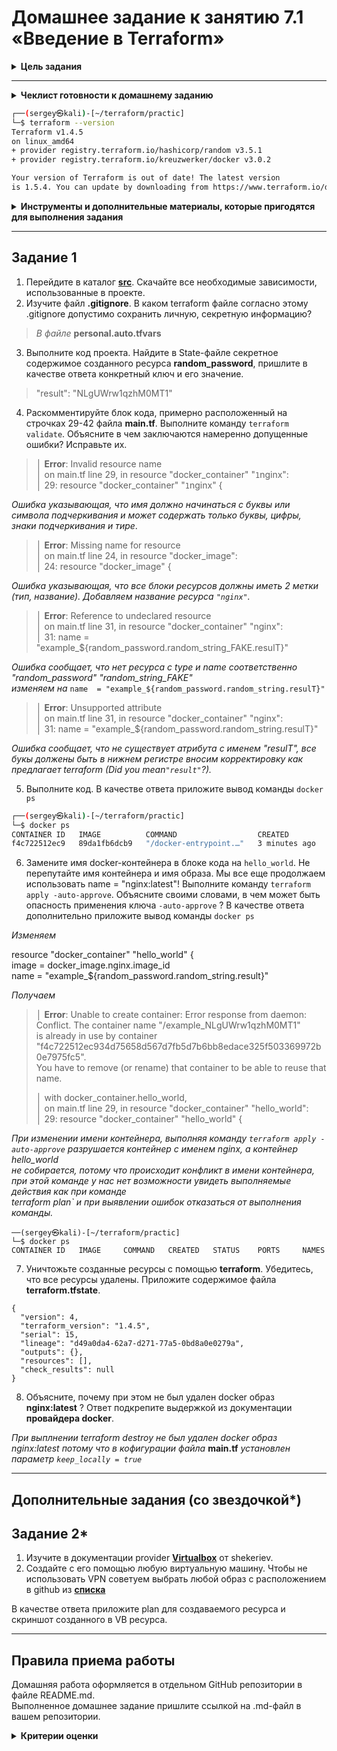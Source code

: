 # Домашнее задание к занятию 7.1 «Введение в Terraform»

<details><summary><b>Цель задания</b></summary>

1. Установить и настроить Terrafrom.
2. Научиться использовать готовый код.
</details>

***

<details><summary><b>Чеклист готовности к домашнему заданию</b></summary>

1. Скачайте и установите актуальную версию **terraform** >=1.4.X . Приложите скриншот вывода команды ```terraform --version```
2. Скачайте на свой ПК данный git репозиторий. Исходный код для выполнения задания расположен в директории **01/src**.
3. Убедитесь, что в вашей ОС установлен docker.
4. Зарегистрируйте аккаунт на сайте https://hub.docker.com/, выполните команду docker login и введите логин/пароль.

</details>

```bash
┌──(sergey㉿kali)-[~/terraform/practic]
└─$ terraform --version
Terraform v1.4.5
on linux_amd64
+ provider registry.terraform.io/hashicorp/random v3.5.1
+ provider registry.terraform.io/kreuzwerker/docker v3.0.2

Your version of Terraform is out of date! The latest version
is 1.5.4. You can update by downloading from https://www.terraform.io/downloads.html

```
<details><summary><b>Инструменты и дополнительные материалы, которые пригодятся для выполнения задания</b></summary>

1. Репозиторий с ссылкой на зеркало для установки и настройки Terraform  [ссылка](https://github.com/netology-code/devops-materials).
2. Установка docker [ссылка](https://docs.docker.com/engine/install/ubuntu/). 
</details>

***

## Задание 1

1. Перейдите в каталог [**src**](https://github.com/netology-code/ter-homeworks/tree/main/01/src). Скачайте все необходимые зависимости, использованные в проекте. 
2. Изучите файл **.gitignore**. В каком terraform файле согласно этому .gitignore допустимо сохранить личную, секретную информацию?

> *В файле* **personal.auto.tfvars**

3. Выполните код проекта. Найдите  в State-файле секретное содержимое созданного ресурса **random_password**, пришлите в качестве ответа конкретный ключ и его значение.

>"result": "NLgUWrw1qzhM0MT1"

4. Раскомментируйте блок кода, примерно расположенный на строчках 29-42 файла **main.tf**.
Выполните команду `terraform validate`. Объясните в чем заключаются намеренно допущенные ошибки? Исправьте их.

>│ **Error**: Invalid resource name   
>│  on main.tf line 29, in resource "docker_container" "`1`nginx":  
>│  29: resource "docker_container" "`1`nginx" {  

*Ошибка указывающая, что имя должно начинаться с буквы или символа подчеркивания и может содержать только буквы, цифры, знаки подчеркивания и тире*.

>│ **Error**: Missing name for resource  
>│   on main.tf line 24, in resource "docker_image":  
>│   24: resource "docker_image" {  

*Ошибка указывающая, что все блоки ресурсов должны иметь 2 метки (тип, название). Добавляем название ресурса `"nginx"`.*

>│ **Error**: Reference to undeclared resource   
>│   on main.tf line 31, in resource "docker_container" "nginx":  
>│   31:   name  = "example_${random_password.random_string_FAKE.resulT}"  

*Ошибка сообщает, что нет ресурса с type и name соответственно "random_password" "random_string_FAKE"*  
*изменяем на* `name  = "example_${random_password.random_string.resulT}"` 

>│ **Error**: Unsupported attribute   
>│   on main.tf line 31, in resource "docker_container" "nginx":  
>│   31:   name  = "example_${random_password.random_string.resulT}"  

*Ошибка сообщает, что не существует атрибута с именем "resulT", все букы должены быть в нижнем регистре вносим корректировку как предлагает terraform (Did you mean`"result"`?).*

5. Выполните код. В качестве ответа приложите вывод команды ```docker ps```

```bash
┌──(sergey㉿kali)-[~/terraform/practic]
└─$ docker ps
CONTAINER ID   IMAGE          COMMAND                  CREATED         STATUS         PORTS                  NAMES
f4c722512ec9   89da1fb6dcb9   "/docker-entrypoint.…"   3 minutes ago   Up 3 minutes   0.0.0.0:8000->80/tcp   example_NLgUWrw1qzhM0MT1
```

6. Замените имя docker-контейнера в блоке кода на ```hello_world```. Не перепутайте имя контейнера и имя образа. Мы все еще продолжаем использовать name = "nginx:latest"! Выполните команду ```terraform apply -auto-approve```.
Объясните своими словами, в чем может быть опасность применения ключа  ```-auto-approve``` ? В качестве ответа дополнительно приложите вывод команды ```docker ps```

*Изменяем*

resource "docker_container" "hello_world" {  
 	image = docker_image.nginx.image_id  
 	name  = "example_${random_password.random_string.result}"  

*Получаем*
>│ **Error**: Unable to create container: Error response from daemon: Conflict. The container name "/example_NLgUWrw1qzhM0MT1"  
>  is already in use by container "f4c722512ec934d75658d567d7fb5d7b6bb8edace325f503369972b0e7975fc5".  
>  You have to remove (or rename) that container to be able to reuse that name.  
>  
>│   with docker_container.hello_world,  
>│   on main.tf line 29, in resource "docker_container" "hello_world":  
>│   29: resource "docker_container" "hello_world" {  

*При изменении имени контейнера, выполняя команду `terraform apply -auto-approve` разрушается контейнер с именем nginx, а контейнер hello_world  
не собирается, потому что происходит конфликт в имени контейнера, при этой команде у нас нет возможности увидеть выполняемые действия как при команде  
terraform plan` и при выявлении ошибок отказаться от выполнения команды.*

```
──(sergey㉿kali)-[~/terraform/practic]
└─$ docker ps
CONTAINER ID   IMAGE     COMMAND   CREATED   STATUS    PORTS     NAMES
```

7. Уничтожьте созданные ресурсы с помощью **terraform**. Убедитесь, что все ресурсы удалены. Приложите содержимое файла **terraform.tfstate**. 

```tfstate
{
  "version": 4,
  "terraform_version": "1.4.5",
  "serial": 15,
  "lineage": "d49a0da4-62a7-d271-77a5-0bd8a0e0279a",
  "outputs": {},
  "resources": [],
  "check_results": null
}
```

8. Объясните, почему при этом не был удален docker образ **nginx:latest** ? Ответ подкрепите выдержкой из документации **провайдера docker**.

*При выплнении terraform destroy не был удален docker образ nginx:latest потому что в кофигурации файла* **main.tf** *установлен параметр `keep_locally = true`*

***

## Дополнительные задания (со звездочкой*)

## Задание 2*

1. Изучите в документации provider [**Virtualbox**](https://docs.comcloud.xyz/providers/shekeriev/virtualbox/latest/docs) от 
shekeriev.
2. Создайте с его помощью любую виртуальную машину. Чтобы не использовать VPN советуем выбрать любой образ с расположением в github из [**списка**](https://www.vagrantbox.es/)

В качестве ответа приложите plan для создаваемого ресурса и скриншот созданного в VB ресурса. 

***

## Правила приема работы

Домашняя работа оформляется в отдельном GitHub репозитории в файле README.md.   
Выполненное домашнее задание пришлите ссылкой на .md-файл в вашем репозитории.

<details><summary><b>Критерии оценки</b></summary>

Зачёт:

* выполнены все задания;
* ответы даны в развёрнутой форме;
* приложены соответствующие скриншоты и файлы проекта;
* в выполненных заданиях нет противоречий и нарушения логики.

На доработку:

* задание выполнено частично или не выполнено вообще;
* в логике выполнения заданий есть противоречия и существенные недостатки. 

</details>
